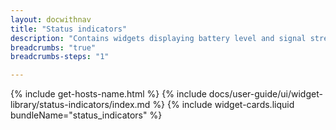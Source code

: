 ```yaml
---
layout: docwithnav
title: "Status indicators"
description: "Contains widgets displaying battery level and signal strength."
breadcrumbs: "true"
breadcrumbs-steps: "1"

---
```

{% include get-hosts-name.html %}
{% include docs/user-guide/ui/widget-library/status-indicators/index.md %}
{% include widget-cards.liquid bundleName="status_indicators" %}
